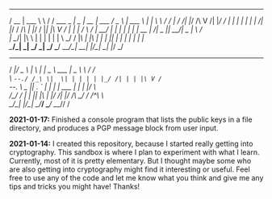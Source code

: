 
 _____ ________   _______ _____ _____ _____ ______  ___  ______ _   ___   __
/  __ \| ___ \ \ / / ___ \_   _|  _  |  __ \| ___ \/ _ \ | ___ \ | | \ \ / /
| /  \/| |_/ /\ V /| |_/ / | | | | | | |  \/| |_/ / /_\ \| |_/ / |_| |\ V /
| |    |    /  \ / |  __/  | | | | | | | __ |    /|  _  ||  __/|  _  | \ /  
| \__/\| |\ \  | | | |     | | \ \_/ / |_\ \| |\ \| | | || |   | | | | | |  
 \____/\_| \_| \_/ \_|     \_/  \___/ \____/\_| \_\_| |_/\_|   \_| |_/ \_/  


 _____  ___   _   _____________  _______   __                               
/  ___|/ _ \ | \ | |  _  \ ___ \|  _  \ \ / /                               
\ `--./ /_\ \|  \| | | | | |_/ /| | | |\ V /                                
 `--. \  _  || . ` | | | | ___ \| | | |/   \                                
/\__/ / | | || |\  | |/ /| |_/ /\ \_/ / /^\ \                               
\____/\_| |_/\_| \_/___/ \____/  \___/\/   \/                               




**2021-01-17:** Finished a console program that lists the public keys in
a file directory, and produces a PGP message block from user input.

**2021-01-14:** I created this repository, because I started really getting
into cryptography. This sandbox is where I plan to experiment with what I
learn. Currently, most of it is pretty elementary. But I thought maybe some
who are also getting into cryptography might find it interesting or useful.
Feel free to use any of the code and let me know what you think and give me
any tips and tricks you might have! Thanks!
